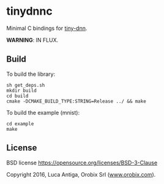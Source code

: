 # tinydnnc

Minimal C bindings for [tiny-dnn](https://github.com/tiny-dnn/tiny-dnn).

**WARNING**: IN FLUX.

## Build

To build the library:
```
sh get_deps.sh
mkdir build
cd build
cmake -DCMAKE_BUILD_TYPE:STRING=Release ../ && make
```

To build the example (mnist):
```
cd example
make
```

## License

BSD license https://opensource.org/licenses/BSD-3-Clause

Copyright 2016, Luca Antiga, Orobix Srl (www.orobix.com).

